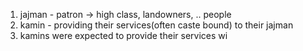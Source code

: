 1. jajman - patron -> high class, landowners, .. people
2. kamin - providing their services(often caste bound) to their jajman
3. kamins were expected to provide their services wi